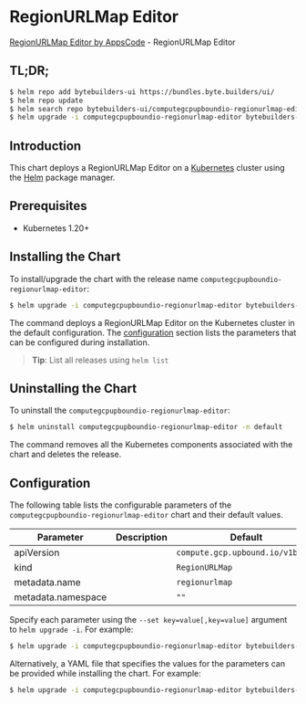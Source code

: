 # RegionURLMap Editor

[RegionURLMap Editor by AppsCode](https://byte.builders) - RegionURLMap Editor

## TL;DR;

```bash
$ helm repo add bytebuilders-ui https://bundles.byte.builders/ui/
$ helm repo update
$ helm search repo bytebuilders-ui/computegcpupboundio-regionurlmap-editor --version=v0.4.18
$ helm upgrade -i computegcpupboundio-regionurlmap-editor bytebuilders-ui/computegcpupboundio-regionurlmap-editor -n default --create-namespace --version=v0.4.18
```

## Introduction

This chart deploys a RegionURLMap Editor on a [Kubernetes](http://kubernetes.io) cluster using the [Helm](https://helm.sh) package manager.

## Prerequisites

- Kubernetes 1.20+

## Installing the Chart

To install/upgrade the chart with the release name `computegcpupboundio-regionurlmap-editor`:

```bash
$ helm upgrade -i computegcpupboundio-regionurlmap-editor bytebuilders-ui/computegcpupboundio-regionurlmap-editor -n default --create-namespace --version=v0.4.18
```

The command deploys a RegionURLMap Editor on the Kubernetes cluster in the default configuration. The [configuration](#configuration) section lists the parameters that can be configured during installation.

> **Tip**: List all releases using `helm list`

## Uninstalling the Chart

To uninstall the `computegcpupboundio-regionurlmap-editor`:

```bash
$ helm uninstall computegcpupboundio-regionurlmap-editor -n default
```

The command removes all the Kubernetes components associated with the chart and deletes the release.

## Configuration

The following table lists the configurable parameters of the `computegcpupboundio-regionurlmap-editor` chart and their default values.

|     Parameter      | Description |                   Default                   |
|--------------------|-------------|---------------------------------------------|
| apiVersion         |             | <code>compute.gcp.upbound.io/v1beta1</code> |
| kind               |             | <code>RegionURLMap</code>                   |
| metadata.name      |             | <code>regionurlmap</code>                   |
| metadata.namespace |             | <code>""</code>                             |


Specify each parameter using the `--set key=value[,key=value]` argument to `helm upgrade -i`. For example:

```bash
$ helm upgrade -i computegcpupboundio-regionurlmap-editor bytebuilders-ui/computegcpupboundio-regionurlmap-editor -n default --create-namespace --version=v0.4.18 --set apiVersion=compute.gcp.upbound.io/v1beta1
```

Alternatively, a YAML file that specifies the values for the parameters can be provided while
installing the chart. For example:

```bash
$ helm upgrade -i computegcpupboundio-regionurlmap-editor bytebuilders-ui/computegcpupboundio-regionurlmap-editor -n default --create-namespace --version=v0.4.18 --values values.yaml
```
